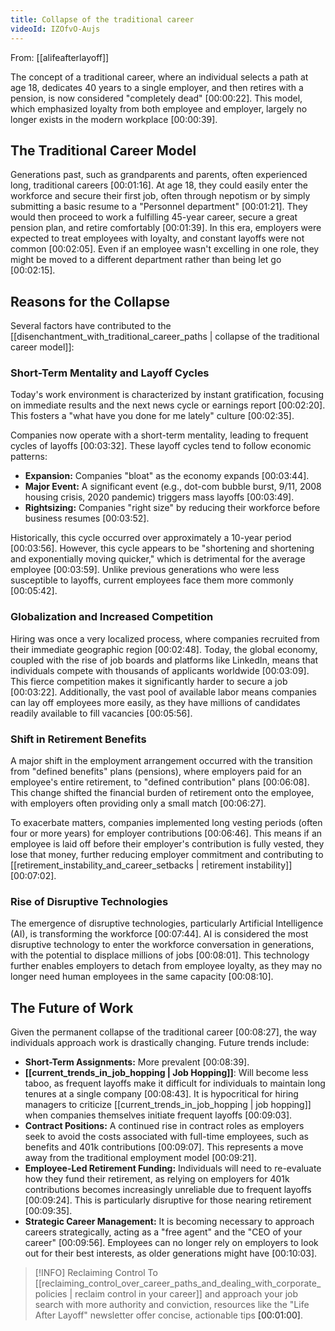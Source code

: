 ```yaml
---
title: Collapse of the traditional career
videoId: IZOfvO-Aujs
---
```


From: [[alifeafterlayoff]] <br/> 

The concept of a traditional career, where an individual selects a path at age 18, dedicates 40 years to a single employer, and then retires with a pension, is now considered "completely dead" <a class="yt-timestamp" data-t="00:00:22">[00:00:22]</a>. This model, which emphasized loyalty from both employee and employer, largely no longer exists in the modern workplace <a class="yt-timestamp" data-t="00:00:39">[00:00:39]</a>.

## The Traditional Career Model

Generations past, such as grandparents and parents, often experienced long, traditional careers <a class="yt-timestamp" data-t="00:01:16">[00:01:16]</a>. At age 18, they could easily enter the workforce and secure their first job, often through nepotism or by simply submitting a basic resume to a "Personnel department" <a class="yt-timestamp" data-t="00:01:21">[00:01:21]</a>. They would then proceed to work a fulfilling 45-year career, secure a great pension plan, and retire comfortably <a class="yt-timestamp" data-t="00:01:39">[00:01:39]</a>. In this era, employers were expected to treat employees with loyalty, and constant layoffs were not common <a class="yt-timestamp" data-t="00:02:05">[00:02:05]</a>. Even if an employee wasn't excelling in one role, they might be moved to a different department rather than being let go <a class="yt-timestamp" data-t="00:02:15">[00:02:15]</a>.

## Reasons for the Collapse

Several factors have contributed to the [[disenchantment_with_traditional_career_paths | collapse of the traditional career model]]:

### Short-Term Mentality and Layoff Cycles

Today's work environment is characterized by instant gratification, focusing on immediate results and the next news cycle or earnings report <a class="yt-timestamp" data-t="00:02:20">[00:02:20]</a>. This fosters a "what have you done for me lately" culture <a class="yt-timestamp" data-t="00:02:35">[00:02:35]</a>.

Companies now operate with a short-term mentality, leading to frequent cycles of layoffs <a class="yt-timestamp" data-t="00:03:32">[00:03:32]</a>. These layoff cycles tend to follow economic patterns:
*   **Expansion:** Companies "bloat" as the economy expands <a class="yt-timestamp" data-t="00:03:44">[00:03:44]</a>.
*   **Major Event:** A significant event (e.g., dot-com bubble burst, 9/11, 2008 housing crisis, 2020 pandemic) triggers mass layoffs <a class="yt-timestamp" data-t="00:03:49">[00:03:49]</a>.
*   **Rightsizing:** Companies "right size" by reducing their workforce before business resumes <a class="yt-timestamp" data-t="00:03:52">[00:03:52]</a>.

Historically, this cycle occurred over approximately a 10-year period <a class="yt-timestamp" data-t="00:03:56">[00:03:56]</a>. However, this cycle appears to be "shortening and shortening and exponentially moving quicker," which is detrimental for the average employee <a class="yt-timestamp" data-t="00:03:59">[00:03:59]</a>. Unlike previous generations who were less susceptible to layoffs, current employees face them more commonly <a class="yt-timestamp" data-t="00:05:42">[00:05:42]</a>.

### Globalization and Increased Competition

Hiring was once a very localized process, where companies recruited from their immediate geographic region <a class="yt-timestamp" data-t="00:02:48">[00:02:48]</a>. Today, the global economy, coupled with the rise of job boards and platforms like LinkedIn, means that individuals compete with thousands of applicants worldwide <a class="yt-timestamp" data-t="00:03:09">[00:03:09]</a>. This fierce competition makes it significantly harder to secure a job <a class="yt-timestamp" data-t="00:03:22">[00:03:22]</a>. Additionally, the vast pool of available labor means companies can lay off employees more easily, as they have millions of candidates readily available to fill vacancies <a class="yt-timestamp" data-t="00:05:56">[00:05:56]</a>.

### Shift in Retirement Benefits

A major shift in the employment arrangement occurred with the transition from "defined benefits" plans (pensions), where employers paid for an employee's entire retirement, to "defined contribution" plans <a class="yt-timestamp" data-t="00:06:08">[00:06:08]</a>. This change shifted the financial burden of retirement onto the employee, with employers often providing only a small match <a class="yt-timestamp" data-t="00:06:27">[00:06:27]</a>.

To exacerbate matters, companies implemented long vesting periods (often four or more years) for employer contributions <a class="yt-timestamp" data-t="00:06:46">[00:06:46]</a>. This means if an employee is laid off before their employer's contribution is fully vested, they lose that money, further reducing employer commitment and contributing to [[retirement_instability_and_career_setbacks | retirement instability]] <a class="yt-timestamp" data-t="00:07:02">[00:07:02]</a>.

### Rise of Disruptive Technologies

The emergence of disruptive technologies, particularly Artificial Intelligence (AI), is transforming the workforce <a class="yt-timestamp" data-t="00:07:44">[00:07:44]</a>. AI is considered the most disruptive technology to enter the workforce conversation in generations, with the potential to displace millions of jobs <a class="yt-timestamp" data-t="00:08:01">[00:08:01]</a>. This technology further enables employers to detach from employee loyalty, as they may no longer need human employees in the same capacity <a class="yt-timestamp" data-t="00:08:10">[00:08:10]</a>.

## The Future of Work

Given the permanent collapse of the traditional career <a class="yt-timestamp" data-t="00:08:27">[00:08:27]</a>, the way individuals approach work is drastically changing. Future trends include:

*   **Short-Term Assignments:** More prevalent <a class="yt-timestamp" data-t="00:08:39">[00:08:39]</a>.
*   **[[current_trends_in_job_hopping | Job Hopping]]**: Will become less taboo, as frequent layoffs make it difficult for individuals to maintain long tenures at a single company <a class="yt-timestamp" data-t="00:08:43">[00:08:43]</a>. It is hypocritical for hiring managers to criticize [[current_trends_in_job_hopping | job hopping]] when companies themselves initiate frequent layoffs <a class="yt-timestamp" data-t="00:09:03">[00:09:03]</a>.
*   **Contract Positions:** A continued rise in contract roles as employers seek to avoid the costs associated with full-time employees, such as benefits and 401k contributions <a class="yt-timestamp" data-t="00:09:07">[00:09:07]</a>. This represents a move away from the traditional employment model <a class="yt-timestamp" data-t="00:09:21">[00:09:21]</a>.
*   **Employee-Led Retirement Funding:** Individuals will need to re-evaluate how they fund their retirement, as relying on employers for 401k contributions becomes increasingly unreliable due to frequent layoffs <a class="yt-timestamp" data-t="00:09:24">[00:09:24]</a>. This is particularly disruptive for those nearing retirement <a class="yt-timestamp" data-t="00:09:35">[00:09:35]</a>.
*   **Strategic Career Management:** It is becoming necessary to approach careers strategically, acting as a "free agent" and the "CEO of your career" <a class="yt-timestamp" data-t="00:09:56">[00:09:56]</a>. Employees can no longer rely on employers to look out for their best interests, as older generations might have <a class="yt-timestamp" data-t="00:10:03">[00:10:03]</a>.

> [!INFO] Reclaiming Control
> To [[reclaiming_control_over_career_paths_and_dealing_with_corporate_policies | reclaim control in your career]] and approach your job search with more authority and conviction, resources like the "Life After Layoff" newsletter offer concise, actionable tips <a class="yt-timestamp" data-t="01:00">[00:01:00]</a>.